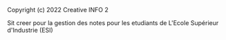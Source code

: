 

Copyright (c) 2022 Creative INFO 2

Sit creer pour la gestion des notes pour les etudiants de L'Ecole Supérieur d'Industrie (ESI)
